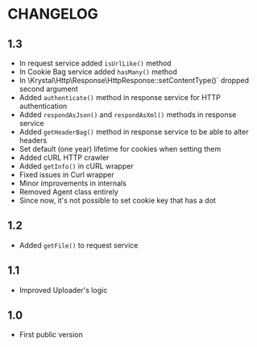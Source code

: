 CHANGELOG
=========

1.3
---

 * In request service added `isUrlLike()` method
 * In Cookie Bag service added `hasMany()` method
 * In \Krystal\Http\Response\HttpResponse::setContentType()` dropped second argument
 * Added `authenticate()` method in response service for HTTP authentication
 * Added `respondAsJson()` and `respondAsXml()` methods in response service
 * Added `getHeaderBag()` method in response service to be able to alter headers
 * Set default (one year) lifetime for cookies when setting them
 * Added cURL HTTP crawler
 * Added `getInfo()` in cURL wrapper
 * Fixed issues in Curl wrapper
 * Minor improvements in internals
 * Removed Agent class entirely
 * Since now, it's not possible to set cookie key that has a dot


1.2
---

 * Added `getFile()` to request service

1.1
---

 * Improved Uploader's logic

1.0
---

 * First public version
 